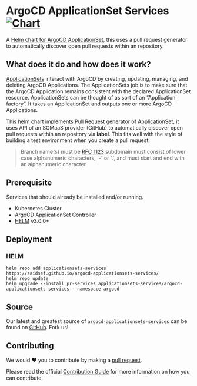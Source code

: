 # ArgoCD ApplicationSet Services [![Chart](https://github.com/saidsef/argocd-applicationsets-services/actions/workflows/charts.yml/badge.svg)](#deployment)

A [Helm chart for ArgoCD ApplicationSet](./charts/applicationset/README.md), this uses a pull request generator to automatically discover open pull requests within an repository.

## What does it do and how does it work?
[ApplicationSets](https://argocd-applicationset.readthedocs.io/en/stable/) interact with ArgoCD by creating, updating, managing, and deleting ArgoCD Applications. The ApplicationSets job is to make sure that the ArgoCD Application remains consistent with the declared ApplicationSet resource. ApplicationSets can be thought of as sort of an “Application factory”. It takes an ApplicationSet and outputs one or more ArgoCD Applications.

This helm chart implements Pull Request generator of ApplicationSet, it uses API of an SCMaaS provider (GitHub) to automatically discover open pull requests within an repository via **label**. This fits well with the style of building a test environment when you create a pull request.

> Branch name(s) must be [RFC 1123](https://www.rfc-editor.org/rfc/rfc1123) subdomain must consist of lower case alphanumeric characters, '-' or '.', and must start and end with an alphanumeric character
## Prerequisite

Services that should already be installed and/or running.

- Kubernetes Cluster
- ArgoCD ApplicationSet Controller
- [HELM](https://helm.sh/docs/intro/install/) v3.0.0+

## Deployment

### HELM

```shell
helm repo add applicationsets-services https://saidsef.github.io/argocd-applicationsets-services/
helm repo update
helm upgrade --install pr-services applicationsets-services/argocd-applicationsets-services --namespace argocd
```

## Source

Our latest and greatest source of `argocd-applicationsets-services` can be found on [GitHub](#deployment). Fork us!

## Contributing

We would :heart: you to contribute by making a [pull request](https://github.com/saidsef/argocd-applicationsets-services/pulls).

Please read the official [Contribution Guide](./CONTRIBUTING.md) for more information on how you can contribute.

